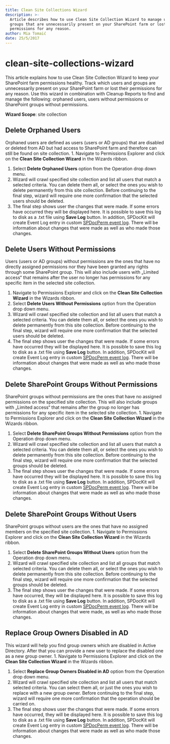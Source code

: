 ```yaml
---
title: Clean Site Collections Wizard
description: >-
  Article describes how to use Clean Site Collection Wizard to manage users and
  groups that are unnecessarily present on your SharePoint farm or lost their
  permissions for any reason.
author: Mia Tomaić
date: 25/5/2017
---
```


# clean-site-collections-wizard

This article explains how to use Clean Site Collection Wizard to keep your SharePoint farm permissions healthy. Track which users and groups are unnecessarily present on your SharePoint farm or lost their permissions for any reason. Use this wizard in combination with Cleanup Reports to find and manage the following: orphaned users, users without permissions or SharePoint groups without permissions.

**Wizard Scope**: site collection

## Delete Orphaned Users

Orphaned users are defined as users \(users or AD groups\) that are disabled or deleted from AD but had access to SharePoint farm and therefore can still be found on site collection. 1. Navigate to Permissions Explorer and click on the **Clean Site Collection Wizard** in the Wizards ribbon.

1. Select **Delete Orphaned Users** option from the Operation drop down menu.
2. Wizard will crawl specified site collection and list all users that match a selected criteria. You can delete them all, or select the ones you wish to delete permanently from this site collection. Before continuing to the final step, wizard will require one more confirmation that the selected users should be deleted.
3. The final step shows user the changes that were made. If some errors have occurred they will be displayed here. It is possible to save this log to disk as a .txt file using **Save Log** button. In addition, SPDocKit will create Event Log entry in custom [SPDocPerm event log](clean-site-collections-wizard.md#internal/manage-sharepoint-permissions/spdockit-permission-management-event-log). There will be information about changes that were made as well as who made those changes.

## Delete Users Without Permissions

Users \(users or AD groups\) without permissions are the ones that have no directly assigned permissions nor they have been granted any rights through some SharePoint group. This will also include users with „Limited access“ that remains after the user no longer has permissions for any specific item in the selected site collection.

1. Navigate to Permissions Explorer and click on the **Clean Site Collection Wizard** in the Wizards ribbon.
2. Select **Delete Users Without Permissions** option from the Operation drop down menu.
3. Wizard will crawl specified site collection and list all users that match a selected criteria. You can delete them all, or select the ones you wish to delete permanently from this site collection. Before continuing to the final step, wizard will require one more confirmation that the selected users should be deleted.
4. The final step shows user the changes that were made. If some errors have occurred they will be displayed here. It is possible to save this log to disk as a .txt file using **Save Log** button. In addition, SPDocKit will create Event Log entry in custom [SPDocPerm event log](clean-site-collections-wizard.md#internal/manage-sharepoint-permissions/spdockit-permission-management-event-log). There will be information about changes that were made as well as who made those changes.

## Delete SharePoint Groups Without Permissions

SharePoint groups without permissions are the ones that have no assigned permissions on the specified site collection. This will also include groups with „Limited access“ that remains after the group no longer has permissions for any specific item in the selected site collection. 1. Navigate to Permissions Explorer and click on the **Clean Site Collection Wizard** in the Wizards ribbon.

1. Select **Delete SharePoint Groups Without Permissions** option from the Operation drop down menu.
2. Wizard will crawl specified site collection and list all users that match a selected criteria. You can delete them all, or select the ones you wish to delete permanently from this site collection. Before continuing to the final step, wizard will require one more confirmation that the selected groups should be deleted.
3. The final step shows user the changes that were made. If some errors have occurred they will be displayed here. It is possible to save this log to disk as a .txt file using **Save Log** button. In addition, SPDocKit will create Event Log entry in custom [SPDocPerm event log](clean-site-collections-wizard.md#internal/manage-sharepoint-permissions/spdockit-permission-management-event-log). There will be information about changes that were made as well as who made those changes.

## Delete SharePoint Groups Without Users

SharePoint groups without users are the ones that have no assigned members on the specified site collection. 1. Navigate to Permissions Explorer and click on the **Clean Site Collection Wizard** in the Wizards ribbon.

1. Select **Delete SharePoint Groups Without Users** option from the Operation drop down menu.
2. Wizard will crawl specified site collection and list all groups that match selected criteria. You can delete them all, or select the ones you wish to delete permanently from this site collection. Before continuing to the final step, wizard will require one more confirmation that the selected groups should be deleted.
3. The final step shows user the changes that were made. If some errors have occurred, they will be displayed here. It is possible to save this log to disk as a .txt file using **Save Log** button. In addition, SPDocKit will create Event Log entry in custom [SPDocPerm event log](clean-site-collections-wizard.md#internal/manage-sharepoint-permissions/spdockit-permission-management-event-log). There will be information about changes that were made, as well as who made those changes.

## Replace Group Owners Disabled in AD

This wizard will help you find group owners which are disabled in Active Directory. After that you can provide a new user to replace the disabled one as a new group owner. 1. Navigate to Permissions Explorer and click on the **Clean Site Collection Wizard** in the Wizards ribbon.

1. Select **Replace Group Owners Disabled in AD** option from the Operation drop down menu.
2. Wizard will crawl specified site collection and list all users that match selected criteria. You can select them all, or just the ones you wish to replace with a new group owner. Before continuing to the final step, wizard will require one more confirmation that the operation should be carried on.
3. The final step shows user the changes that were made. If some errors have occurred, they will be displayed here. It is possible to save this log to disk as a .txt file using **Save Log** button. In addition, SPDocKit will create Event Log entry in custom [SPDocPerm event log](clean-site-collections-wizard.md#internal/manage-sharepoint-permissions/spdockit-permission-management-event-log). There will be information about changes that were made as well as who made those changes.

